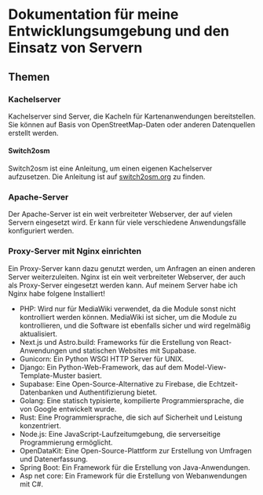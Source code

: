 # Dokumentation für meine Entwicklungsumgebung und den Einsatz von Servern

## Themen
### Kachelserver
Kachelserver sind Server, die Kacheln für Kartenanwendungen bereitstellen. Sie können auf Basis von OpenStreetMap-Daten oder anderen Datenquellen erstellt werden.
#### Switch2osm
Switch2osm ist eine Anleitung, um einen eigenen Kachelserver aufzusetzen. Die Anleitung ist auf [switch2osm.org](https://switch2osm.org/) zu finden.
  
### Apache-Server
Der Apache-Server ist ein weit verbreiteter Webserver, der auf vielen Servern eingesetzt wird. Er kann für viele verschiedene Anwendungsfälle konfiguriert werden.

### Proxy-Server mit Nginx einrichten
Ein Proxy-Server kann dazu genutzt werden, um Anfragen an einen anderen Server weiterzuleiten. Nginx ist ein weit verbreiteter Webserver, der auch als Proxy-Server eingesetzt werden kann.
Auf meinem Server habe ich Nginx habe folgene Installiert!


* PHP: Wird nur für MediaWiki verwendet, da die Module sonst nicht kontrolliert werden können. MediaWiki ist sicher, um die Module zu kontrollieren, und die   Software ist ebenfalls sicher und wird regelmäßig aktualisiert.
* Next.js und Astro.build: Frameworks für die Erstellung von React-Anwendungen und statischen Websites mit Supabase.
* Gunicorn: Ein Python WSGI HTTP Server für UNIX.
* Django: Ein Python-Web-Framework, das auf dem Model-View-Template-Muster basiert.
* Supabase: Eine Open-Source-Alternative zu Firebase, die Echtzeit-Datenbanken und Authentifizierung bietet.
* Golang: Eine statisch typisierte, kompilierte Programmiersprache, die von Google entwickelt wurde.
* Rust: Eine Programmiersprache, die sich auf Sicherheit und Leistung konzentriert.
* Node.js: Eine JavaScript-Laufzeitumgebung, die serverseitige Programmierung ermöglicht.
* OpenDataKit: Eine Open-Source-Plattform zur Erstellung von Umfragen und Datenerfassung.
* Spring Boot: Ein Framework für die Erstellung von Java-Anwendungen.
* Asp net core: Ein Framework für die Erstellung von Webanwendungen mit C#.




